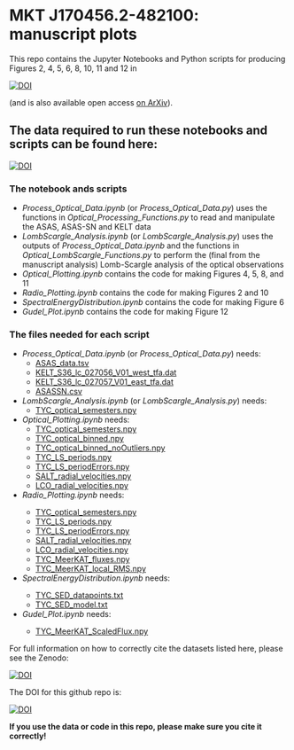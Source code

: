 # MKT J170456.2-482100: manuscript plots

This repo contains the Jupyter Notebooks and Python scripts for producing Figures 2, 4, 5, 6, 8,  10, 11 and 12 in

[![DOI](https://zenodo.org/badge/doi/10.1093/mnras/stz3027.svg)](https://doi.org/10.1093/mnras/stz3027)

(and is also available open access <a href="http://arxiv.org/abs/1911.07713">on ArXiv</a>).

## The data required to run these notebooks and scripts can be found here:

[![DOI](https://zenodo.org/badge/DOI/10.5281/zenodo.3548868.svg)](https://doi.org/10.5281/zenodo.3548868)

### The notebook ands scripts

<ul>
  <li><em>Process_Optical_Data.ipynb</em> (or <em>Process_Optical_Data.py</em>) uses the functions in <em>Optical_Processing_Functions.py</em> to read and manipulate the ASAS, ASAS-SN and KELT data</li>
  <li><em>LombScargle_Analysis.ipynb</em> (or <em>LombScargle_Analysis.py</em>) uses the outputs of <em>Process_Optical_Data.ipynb</em> and the functions in <em>Optical_LombScargle_Functions.py</em> to perform the (final from the manuscript analysis) Lomb-Scargle analysis of the optical observations</li>
  <li><em>Optical_Plotting.ipynb</em> contains the code for making Figures 4, 5, 8, and 11</li>
  <li><em>Radio_Plotting.ipynb</em> contains the code for making Figures 2 and 10</li>
  <li><em>SpectralEnergyDistribution.ipynb</em> contains the code for making Figure 6</li>
  <li><em>Gudel_Plot.ipynb</em> contains the code for making Figure 12</li>
</ul>

### The files needed for each script

<ul>
  <li><em>Process_Optical_Data.ipynb</em> (or <em>Process_Optical_Data.py</em>) needs:
    <ul>
      <li><a href="https://zenodo.org/record/3548868/files/ASAS_data.tsv?download=1">ASAS_data.tsv</a></li>
      <li><a href="https://zenodo.org/record/3548868/files/KELT_S36_lc_027056_V01_west_tfa.dat?download=1">KELT_S36_lc_027056_V01_west_tfa.dat</a></li>
      <li><a href="https://zenodo.org/record/3548868/files/KELT_S36_lc_027057_V01_east_tfa.dat?download=1">KELT_S36_lc_027057_V01_east_tfa.dat</a></li>
      <li><a href="https://zenodo.org/record/3548868/files/ASASSN.csv?download=1">ASASSN.csv</a></li>
    </ul>  
    </li>
  <li><em>LombScargle_Analysis.ipynb</em> (or <em>LombScargle_Analysis.py</em>) needs:
  <ul>
      <li><a href="https://zenodo.org/record/3548868/files/TYC_optical_semesters.npy?download=1">TYC_optical_semesters.npy</a></li>
  </ul>
  </li>
  <li><em>Optical_Plotting.ipynb</em> needs:
  <ul>
    <li><a href="https://zenodo.org/record/3548868/files/TYC_optical_semesters.npy?download=1">TYC_optical_semesters.npy</a></li>
    <li><a href="https://zenodo.org/record/3548868/files/TYC_optical_binned.npy?download=1">TYC_optical_binned.npy</a></li>
    <li><a href="https://zenodo.org/record/3548868/files/TYC_optical_binned_noOutliers.npy?download=1">TYC_optical_binned_noOutliers.npy</a></li>
    <li><a href="https://zenodo.org/record/3548868/files/TYC_LS_periods.npy?download=1">TYC_LS_periods.npy</a></li>
    <li><a href="https://zenodo.org/record/3548868/files/TYC_LS_periodErrors.npy?download=1">TYC_LS_periodErrors.npy</a></li>
    <li><a href="https://zenodo.org/record/3548868/files/SALT_radial_velocities.npy?download=1">SALT_radial_velocities.npy</a></li>
    <li><a href="https://zenodo.org/record/3548868/files/LCO_radial_velocities.npy?download=1">LCO_radial_velocities.npy</a></li>
  </ul>
  
  </li>
  <li><em>Radio_Plotting.ipynb</em> needs:</li>
  <ul>
    <li><a href="https://zenodo.org/record/3548868/files/TYC_optical_semesters.npy?download=1">TYC_optical_semesters.npy</a></li>
    <li><a href="https://zenodo.org/record/3548868/files/TYC_LS_periods.npy?download=1">TYC_LS_periods.npy</a></li>
    <li><a href="https://zenodo.org/record/3548868/files/TYC_LS_periodErrors.npy?download=1">TYC_LS_periodErrors.npy</a></li>
    <li><a href="https://zenodo.org/record/3548868/files/SALT_radial_velocities.npy?download=1">SALT_radial_velocities.npy</a></li>
    <li><a href="https://zenodo.org/record/3548868/files/LCO_radial_velocities.npy?download=1">LCO_radial_velocities.npy</a></li>
  <li><a href="https://zenodo.org/record/3548868/files/TYC_MeerKAT_fluxes.npy?download=1">TYC_MeerKAT_fluxes.npy</a></li>
  <li><a href="https://zenodo.org/record/3548868/files/TYC_MeerKAT_local_RMS.npy?download=1">TYC_MeerKAT_local_RMS.npy</a></li>
  </ul>
  <li><em>SpectralEnergyDistribution.ipynb</em> needs:</li>
  <ul>
  <li><a href="https://zenodo.org/record/3548868/files/TYC_SED_datapoints.txt?download=1">TYC_SED_datapoints.txt</a></li>
  <li><a href="https://zenodo.org/record/3548868/files/TYC_SED_model.txt?download=1">TYC_SED_model.txt</a></li>
  </ul>
  <li><em>Gudel_Plot.ipynb</em> needs:</li>
  <ul>
  <li><a href="https://zenodo.org/record/3548868/files/TYC_MeerKAT_ScaledFlux.npy?download=1">TYC_MeerKAT_ScaledFlux.npy</a></li>
  </ul>
</ul>

For full information on how to correctly cite the datasets listed here, please see the Zenodo:

<a href="https://doi.org/10.5281/zenodo.3548868"><img src="https://zenodo.org/badge/DOI/10.5281/zenodo.3548868.svg" alt="DOI"></a>

The DOI for this github repo is:

[![DOI](https://zenodo.org/badge/222704083.svg)](https://zenodo.org/badge/latestdoi/222704083)

<b>If you use the data or code in this repo, please make sure you cite it correctly!</b>
